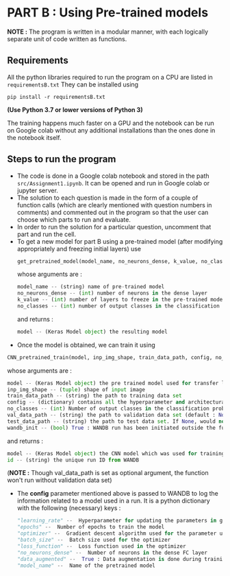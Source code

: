 # PART B : Using Pre-trained models

**NOTE :** The program is written in a modular manner, with each logically separate unit of code written as functions.  

## Requirements
All the python libraries required to run the program on a CPU are listed in `requirementsB.txt`
They can be installed using 
```shell
pip install -r requirementsB.txt
```
**(Use Python 3.7 or lower versions of Python 3)**

The training happens much faster on a GPU and the notebook can be run on Google colab without any additional installations than the ones done in the notebook itself.


## Steps to run the program
- The code is done in a Google colab notebook and stored in the path `src/Assignment1.ipynb`. It can be opened and run in Google colab or jupyter server.
- The solution to each question is made in the form of a couple of function calls (which are clearly mentioned with question numbers in comments) and commented out in the program so that the user can choose which parts to run and evaluate.
- In order to run the solution for a particular question, uncomment that part and run the cell.
- To get a new model for part B using a pre-trained model (after modifying appropriately and freezing initial layers) use 
  ```python
  get_pretrained_model(model_name, no_neurons_dense, k_value, no_classes)
  ```
  whose arguments are :
  ```python
  model_name -- (string) name of pre-trained model
  no_neurons_dense -- (int) number of neurons in the dense layer
  k_value -- (int) number of layers to freeze in the pre-trained model
  no_classes -- (int) number of output classes in the classification problem (default : 10)
  ```
  and returns :
  ```python
  model -- (Keras Model object) the resulting model
  ```
- Once the model is obtained, we can train it using
```python
CNN_pretrained_train(model, inp_img_shape, train_data_path, config, no_classes, val_data_path, test_data_path, wandb_init)
```
whose arguments are :
  ```python
  model -- (Keras Model object) the pre trained model used for transfer learning
  inp_img_shape -- (tuple) shape of input image
  train_data_path -- (string) the path to training data set
  config -- (dictionary) contains all the hyperparameter and architectural configurations used for the model 
  no_classes -- (int) Number of output classes in the classification problem (default : 10)
  val_data_path -- (string) the path to validation data set (default : None)
  test_data_path -- (string) the path to test data set. If None, would not evaluate the model on test data set (default : None)
  wandb_init -- (bool) True : WANDB run has been initiated outside the function | False : WANDB run not initiated (default : True)
  ```
  and returns :
  ```python
  model -- (Keras Model object) the CNN model which was used for training and/or testing
  id -- (string) the unique run ID from WANDB
  ```
  (**NOTE :** Though val_data_path is set as optional argument, the function won't run without validation data set)
- The <b>config</b> parameter mentioned above is passed to WANDB to log the information related to a model used in a run. It is a python dictionary with the following (necessary) keys :
  ```python
  "learning_rate" --  Hyperparameter for updating the parameters in gradient descent
  "epochs" --  Number of epochs to train the model   
  "optimizer" --  Gradient descent algorithm used for the parameter updation
  "batch_size" --  Batch size used for the optimizer
  "loss_function" --  Loss function used in the optimizer
  "no_neurons_dense" --  Number of neurons in the dense FC layer
  "data_augmented" --  True : Data augmentation is done during training | False : No data augmentation done
  "model_name" --  Name of the pretrained model
  ```
